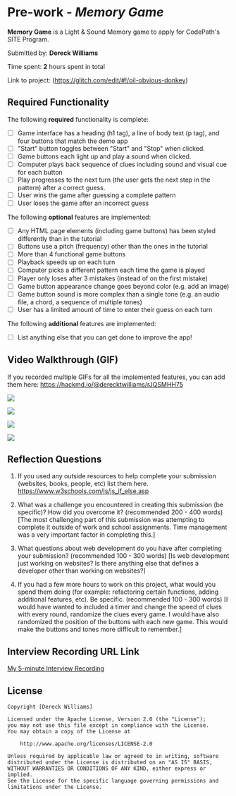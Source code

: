 # Pre-work - *Memory Game*

**Memory Game** is a Light & Sound Memory game to apply for CodePath's SITE Program. 

Submitted by: **Dereck Williams**

Time spent: **2** hours spent in total

Link to project: (https://glitch.com/edit/#!/oil-obvious-donkey)

## Required Functionality

The following **required** functionality is complete:

* [ ] Game interface has a heading (h1 tag), a line of body text (p tag), and four buttons that match the demo app
* [ ] "Start" button toggles between "Start" and "Stop" when clicked. 
* [ ] Game buttons each light up and play a sound when clicked. 
* [ ] Computer plays back sequence of clues including sound and visual cue for each button
* [ ] Play progresses to the next turn (the user gets the next step in the pattern) after a correct guess. 
* [ ] User wins the game after guessing a complete pattern
* [ ] User loses the game after an incorrect guess

The following **optional** features are implemented:

* [ ] Any HTML page elements (including game buttons) has been styled differently than in the tutorial
* [ ] Buttons use a pitch (frequency) other than the ones in the tutorial
* [ ] More than 4 functional game buttons
* [ ] Playback speeds up on each turn
* [ ] Computer picks a different pattern each time the game is played
* [ ] Player only loses after 3 mistakes (instead of on the first mistake)
* [ ] Game button appearance change goes beyond color (e.g. add an image)
* [ ] Game button sound is more complex than a single tone (e.g. an audio file, a chord, a sequence of multiple tones)
* [ ] User has a limited amount of time to enter their guess on each turn

The following **additional** features are implemented:

- [ ] List anything else that you can get done to improve the app!

## Video Walkthrough (GIF)

If you recorded multiple GIFs for all the implemented features, you can add them here:
https://hackmd.io/@derecktwilliams/rJQSMHH75

![](https://i.imgur.com/ypz4CtN.gif)

![](https://i.imgur.com/DaYmoIv.gif)

![](https://i.imgur.com/Fq2vJD0.gif)

![](https://i.imgur.com/Zguw7mY.gif)

## Reflection Questions
1. If you used any outside resources to help complete your submission (websites, books, people, etc) list them here. 
https://www.w3schools.com/js/js_if_else.asp

2. What was a challenge you encountered in creating this submission (be specific)? How did you overcome it? (recommended 200 - 400 words) 
[The most challenging part of this submission was attempting to complete it outside of work and school assignments. Time management was a very important factor in completing this.]
3. What questions about web development do you have after completing your submission? (recommended 100 - 300 words) 
[Is web development just working on websites? Is there anything else that defines a developer other than working on websites?]

4. If you had a few more hours to work on this project, what would you spend them doing (for example: refactoring certain functions, adding additional features, etc). Be specific. (recommended 100 - 300 words) 
[I would have wanted to included a timer and change the speed of clues with every round, randomize the clues every game. I would have also randomized the position of the buttons with each new game. This would make the buttons and tones more difficult to remember.]


## Interview Recording URL Link

[My 5-minute Interview Recording](https://drive.google.com/file/d/1V4M1HTNokLg_ONocBfOwiQcAZ9gcUxQZ/view?usp=sharing)


## License

    Copyright [Dereck Williams]

    Licensed under the Apache License, Version 2.0 (the "License");
    you may not use this file except in compliance with the License.
    You may obtain a copy of the License at

        http://www.apache.org/licenses/LICENSE-2.0

    Unless required by applicable law or agreed to in writing, software
    distributed under the License is distributed on an "AS IS" BASIS,
    WITHOUT WARRANTIES OR CONDITIONS OF ANY KIND, either express or implied.
    See the License for the specific language governing permissions and
    limitations under the License.
